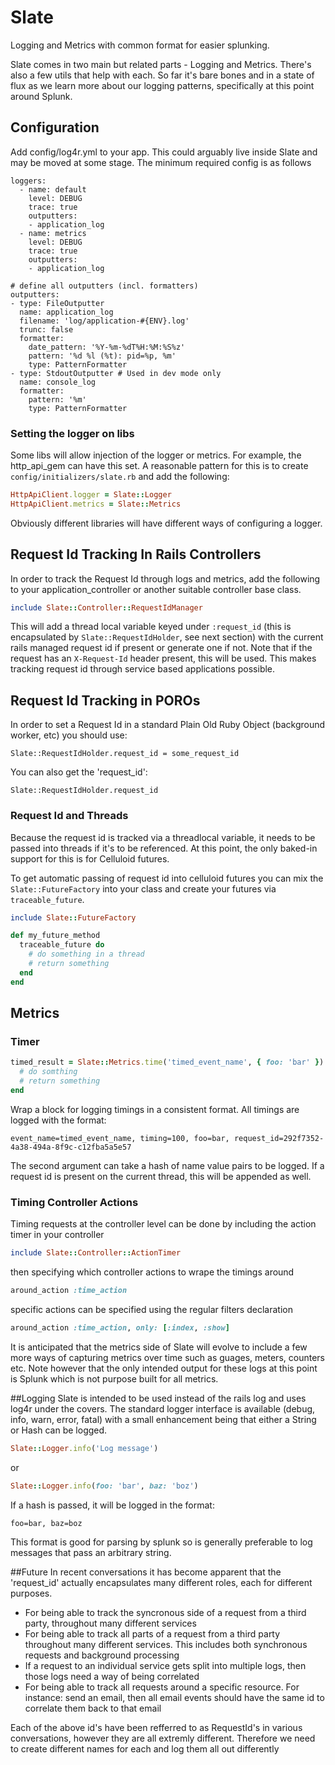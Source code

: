 # Slate

Logging and Metrics with common format for easier splunking.

Slate comes in two main but related parts - Logging and Metrics. There's also a few utils that help with each. So far it's bare bones and in a state of flux as we learn more about our logging patterns, specifically at this point around Splunk.

## Configuration

Add config/log4r.yml to your app. This could arguably live inside Slate and may be moved at some stage. The minimum required config is as follows

```
loggers:
  - name: default
    level: DEBUG
    trace: true
    outputters:
    - application_log
  - name: metrics
    level: DEBUG
    trace: true
    outputters:
    - application_log

# define all outputters (incl. formatters)
outputters:
- type: FileOutputter
  name: application_log
  filename: 'log/application-#{ENV}.log'
  trunc: false
  formatter:
    date_pattern: '%Y-%m-%dT%H:%M:%S%z'
    pattern: '%d %l (%t): pid=%p, %m'
    type: PatternFormatter
- type: StdoutOutputter # Used in dev mode only
  name: console_log
  formatter:
    pattern: '%m'
    type: PatternFormatter
```

### Setting the logger on libs
Some libs will allow injection of the logger or metrics. For example, the http_api_gem can have this set. A reasonable pattern for this is to create `config/initializers/slate.rb` and add the following:

```ruby
HttpApiClient.logger = Slate::Logger
HttpApiClient.metrics = Slate::Metrics
```

Obviously different libraries will have different ways of configuring a logger.

## Request Id Tracking In Rails Controllers
In order to track the Request Id through logs and metrics, add the following to your application_controller or another suitable controller base class.

```ruby
include Slate::Controller::RequestIdManager
```

This will add a thread local variable keyed under `:request_id` (this is encapsulated by `Slate::RequestIdHolder`, see next section) with the current rails managed request id if present or generate one if not. Note that if the request has an `X-Request-Id` header present, this will be used. This makes tracking request id through service based applications possible.

## Request Id Tracking in POROs
In order to set a Request Id in a standard Plain Old Ruby Object (background worker, etc) you should use:

```
Slate::RequestIdHolder.request_id = some_request_id
```

You can also get the 'request_id':

```
Slate::RequestIdHolder.request_id
```

### Request Id and Threads
Because the request id is tracked via a threadlocal variable, it needs to be passed into threads if it's to be referenced. At this point, the only baked-in support for this is for Celluloid futures.

To get automatic passing of request id into celluloid futures you can mix the `Slate::FutureFactory` into your class and create your futures via `traceable_future`.

```ruby
include Slate::FutureFactory

def my_future_method
  traceable_future do
    # do something in a thread
    # return something
  end
end
```

## Metrics

### Timer

```ruby
timed_result = Slate::Metrics.time('timed_event_name', { foo: 'bar' }) do
  # do somthing
  # return something
end
```

Wrap a block for logging timings in a consistent format. All timings are logged with the format:

```
event_name=timed_event_name, timing=100, foo=bar, request_id=292f7352-4a38-494a-8f9c-c12fba5a5e57
```

The second argument can take a hash of name value pairs to be logged. If a request id is present on the current thread, this will be appended as well.

### Timing Controller Actions

Timing requests at the controller level can be done by including the action timer in your controller

```ruby
include Slate::Controller::ActionTimer
```
then specifying which controller actions to wrape the timings around

```ruby
around_action :time_action
```

specific actions can be specified using the regular filters declaration

```ruby
around_action :time_action, only: [:index, :show]
```

It is anticipated that the metrics side of Slate will evolve to include a few more ways of capturing metrics over time such as guages, meters, counters etc.  Note however that the only intended output for these logs at this point is Splunk which is not purpose built for all metrics.

##Logging
Slate is intended to be used instead of the rails log and uses log4r under the covers. The standard logger interface is available (debug, info, warn, error, fatal) with a small enhancement being that either a String or Hash can be logged.

```ruby
Slate::Logger.info('Log message')
```

or

```ruby
Slate::Logger.info(foo: 'bar', baz: 'boz')
```


If a hash is passed, it will be logged in the format:

```foo=bar, baz=boz```

This format is good for parsing by splunk so is generally preferable to log messages that pass an arbitrary string.


##Future
In recent conversations it has become apparent that the 'request_id' actually encapsulates many different roles, each for different purposes.

* For being able to track the syncronous side of a request from a third party, throughout many different services
* For being able to track all parts of a request from a third party throughout many different services. This includes both synchronous requests and background processing
* If a request to an individual service gets split into multiple logs, then those logs need a way of being correlated
* For being able to track all requests around a specific resource. For instance: send an email, then all email events should have the same id to correlate them back to that email

Each of the above id's have been refferred to as RequestId's in various conversations, however they are all extremly different. Therefore we need to create different names for each and log them all out differently
